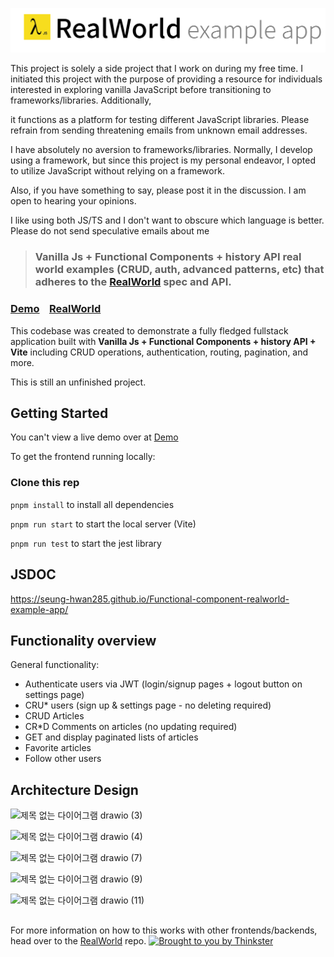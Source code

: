 ![Vanilla Js + Functional components + history API](logo_js.png)


This project is solely a side project that I work on during my free time. I initiated this project with the purpose of providing a resource for individuals interested in exploring vanilla JavaScript before transitioning to frameworks/libraries. Additionally,

it functions as a platform for testing different JavaScript libraries. Please refrain from sending threatening emails from unknown email addresses.

I have absolutely no aversion to frameworks/libraries. Normally, I develop using a framework, but since this project is my personal endeavor, I opted to utilize JavaScript without relying on a framework.

Also, if you have something to say, please post it in the discussion. I am open to hearing your opinions.

I like using both JS/TS and I don't want to obscure which language is better.
Please do not send speculative emails about me

> ### Vanilla Js + Functional Components + history API real world examples (CRUD, auth, advanced patterns, etc) that adheres to the [RealWorld](https://github.com/gothinkster/realworld-example-apps) spec and API.

### [Demo](https://js-playground-two.vercel.app)&nbsp;&nbsp;&nbsp;&nbsp;[RealWorld](https://github.com/gothinkster/realworld)

This codebase was created to demonstrate a fully fledged fullstack application built with **Vanilla Js + Functional Components + history API + Vite** including CRUD operations, authentication, routing, pagination, and more.

This is still an unfinished project.


## Getting Started

You can't view a live demo over at [Demo](https://js-playground-two.vercel.app)

To get the frontend running locally:
### Clone this rep
`pnpm install` to install all dependencies

`pnpm run start` to start the local server (Vite)

`pnpm run test` to start the jest library 

## JSDOC
https://seung-hwan285.github.io/Functional-component-realworld-example-app/

## Functionality overview
General functionality:
- Authenticate users via JWT (login/signup pages + logout button on settings page)
- CRU* users (sign up & settings page - no deleting required)
- CRUD Articles
- CR*D Comments on articles (no updating required)
- GET and display paginated lists of articles
- Favorite articles
- Follow other users

## Architecture Design
![제목 없는 다이어그램 drawio (3)](https://github.com/Seung-hwan285/Functional-component-realworld-example-app/assets/74364667/f8a4535c-119b-46f0-8017-f9aa9a290b2c)

![제목 없는 다이어그램 drawio (4)](https://github.com/Seung-hwan285/Functional-component-realworld-example-app/assets/74364667/0ac78f98-3670-4852-b8b0-897ec86acb48)

![제목 없는 다이어그램 drawio (7)](https://github.com/Seung-hwan285/Functional-component-realworld-example-app/assets/74364667/5ef88954-8126-4757-a06a-7c88c4784366)

![제목 없는 다이어그램 drawio (9)](https://github.com/Seung-hwan285/Functional-component-realworld-example-app/assets/74364667/20f959bd-f36e-4175-ab92-12439a642e05)

![제목 없는 다이어그램 drawio (11)](https://github.com/Seung-hwan285/Functional-component-realworld-example-app/assets/74364667/aaf6adb2-2407-451d-aef8-b6b12f25745d)

##




For more information on how to this works with other frontends/backends, head over to the [RealWorld](https://github.com/gothinkster/realworld) repo.
[![Brought to you by Thinkster](https://raw.githubusercontent.com/gothinkster/realworld/master/media/end.png)](https://thinkster.io)